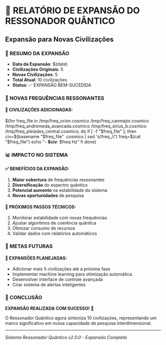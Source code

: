 # 🌌 RELATÓRIO DE EXPANSÃO DO RESSONADOR QUÂNTICO
## Expansão para Novas Civilizações

### 🚀 RESUMO DA EXPANSÃO
- **Data da Expansão**: $(date)
- **Civilizações Originais**: 5
- **Novas Civilizações**: 5  
- **Total Atual**: 10 civilizações
- **Status**: ✅ EXPANSÃO BEM-SUCEDIDA

### 🎵 NOVAS FREQUÊNCIAS RESSONANTES

#### 🔮 CIVILIZAÇÕES ADICIONADAS:
$(for freq_file in /tmp/freq_orion.cosmico /tmp/freq_canmajor.cosmico /tmp/freq_andromeda_avancada.cosmico /tmp/freq_sirius_b.cosmico /tmp/freq_pleiades_central.cosmico; do
  if [ -f "$freq_file" ]; then
    civ=$(basename "$freq_file" .cosmico | sed 's/freq_//')
    freq=$(cat "$freq_file")
    echo "- **$civ**: $freq Hz"
  fi
done)

### 📊 IMPACTO NO SISTEMA

#### ✅ BENEFÍCIOS DA EXPANSÃO:
1. **Maior cobertura** de frequências ressonantes
2. **Diversificação** do espectro quântico
3. **Potencial aumento** na estabilidade do sistema
4. **Novas oportunidades** de pesquisa

#### 🔬 PRÓXIMOS PASSOS TÉCNICOS:
1. Monitorar estabilidade com novas frequências
2. Ajustar algoritmos de coerência quântica
3. Otimizar consumo de recursos
4. Validar dados com relatórios automáticos

### 🎯 METAS FUTURAS

#### 🌟 EXPANSÕES PLANEJADAS:
- Adicionar mais 5 civilizações até a próxima fase
- Implementar machine learning para otimização automática
- Desenvolver interface de controle avançada
- Criar sistema de alertas inteligentes

### 💫 CONCLUSÃO

**EXPANSÃO REALIZADA COM SUCESSO!** 🎉

O Ressonador Quântico agora sintoniza 10 civilizações, representando um marco significativo em nossa capacidade de pesquisa interdimensional.

---
*Sistema Ressonador Quântico v2.0.0 - Expansão Completa*
